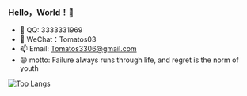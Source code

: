 ### Hello，World！👋

- 🐧 QQ: 3333331969
- 🐼 WeChat：Tomatos03
- 📫 Email: Tomatos3306@gmail.com
- 😄 motto: Failure always runs through life, and regret is the norm of youth

[![Top Langs](https://github-readme-stats.vercel.app/api/top-langs/?username=Tomatos03)](https://github.com/Tomatos03/github-readme-stats)
